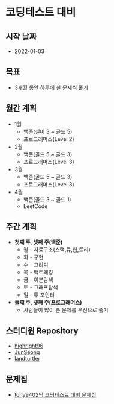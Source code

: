 # 코딩테스트 대비

## 시작 날짜
* 2022-01-03

## 목표
* 3개월 동안 하루에 한 문제씩 풀기

## 월간 계획
* 1월 
  * 백준(실버 3 ~ 골드 5)
  * 프로그래머스(Level 2)
* 2월
  * 백준(골드 5 ~ 골드 3) 
  * 프로그래머스(Level 3)
* 3월
  * 백준(골드 5 ~ 골드 3)
  * 프로그래머스(Level 3)
* 4월
  * 백준(골드 3 ~ 골드 1)
  * LeetCode 

## 주간 계획
* **첫째 주, 셋째 주(백준)**
  * 월 - 자료구조(스택,큐,힙,트리)
  * 화 - 구현
  * 수 - 그리디
  * 목 - 백트래킹
  * 금 - 이분탐색
  * 토 - 그래프탐색
  * 일 - 투 포인터
* **둘째 주, 넷째 주(프로그래머스)**
  * 사람들이 많이 푼 문제를 우선으로 풀기

## 스터디원 Repository
* [highright96](https://github.com/highright96/algorithm)
* [JunSeong](https://github.com/kjs3829/Algorithm_study)
* [landturtler](https://github.com/landturtler/2020_Algorithm)

## 문제집
* [tony9402님 코딩테스트 대비 문제집](https://github.com/tony9402/baekjoon)

